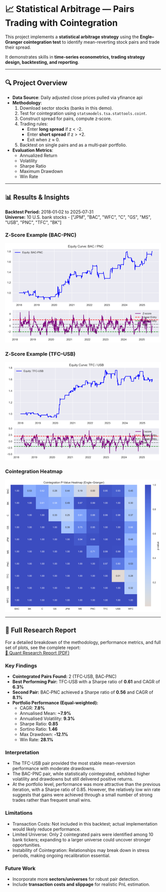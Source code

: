 # 📈 Statistical Arbitrage — Pairs Trading with Cointegration

This project implements a **statistical arbitrage strategy** using the **Engle–Granger cointegration test** to identify mean-reverting stock pairs and trade their spread.  

It demonstrates skills in **time-series econometrics, trading strategy design, backtesting, and reporting**.

---

## 🔍 Project Overview

- **Data Source**: Daily adjusted close prices pulled via yfinance api
- **Methodology**:
  1. Download sector stocks (banks in this demo).
  2. Test for cointegration using `statsmodels.tsa.stattools.coint`.
  3. Construct spread for pairs, compute z‑score.
  4. Trading rules:
     - Enter **long spread** if z < -2.
     - Enter **short spread** if z > +2.
     - Exit when z ≈ 0.
  5. Backtest on single pairs and as a multi‑pair portfolio.
- **Evaluation Metrics**:
  - Annualized Return
  - Volatility
  - Sharpe Ratio
  - Maximum Drawdown
  - Win Rate

---

## 📊 Results & Insights

**Backtest Period:** 2018‑01‑02 to 2025‑07‑31  
**Universe:** 10 U.S. bank stocks - ["JPM", "BAC", "WFC", "C", "GS", "MS", "USB", "PNC", "TFC", "BK"] 

### Z‑Score Example (BAC-PNC)
![Z-Score](images/equity_and_zscore_BAC_PNC.png)

### Z‑Score Example (TFC–USB)
![Z-Score](images/equity_and_zscore_TFC_USB.png)

### Cointegration Heatmap
![Heatmap](images/heatmap_new.png)

---

## 📑 Full Research Report
For a detailed breakdown of the methodology, performance metrics, and full set of plots, see the complete report:  
[📄 Quant Research Report (PDF)](Quant_Research_Report.pdf)
### Key Findings
- **Cointegrated Pairs Found:** 2 (TFC‑USB, BAC‑PNC)  
- **Best Performing Pair:** TFC‑USB with a Sharpe ratio of **0.61** and CAGR of **6.3%**  
- **Second Pair:** BAC‑PNC achieved a Sharpe ratio of **0.56** and CAGR of **8.1%**
- **Portfolio Performance (Equal‑weighted):**
  - CAGR: **7.8%**
  - Annualised Mean: **~7.9%**
  - Annualised Volatility: **9.3%**
  - Sharpe Ratio: **0.85**
  - Sortino Ratio: **1.46**
  - Max Drawdown: **‑12.1%**
  - Win Rate: **28.1%**


### Interpretation
- The TFC-USB pair provided the most stable mean-reversion performance with moderate drawdowns.
- The BAC-PNC pair, while statistically cointegrated, exhibited higher volatility and drawdowns but still delivered positive returns.
- At the portfolio level, performance was more attractive than the previous iteration, with a Sharpe ratio of 0.85. However, the relatively low win rate suggests that gains were achieved through a small number of strong trades rather than frequent small wins.


### Limitations
- Transaction Costs: Not included in this backtest; actual implementation would likely reduce performance.
- Limited Universe: Only 2 cointegrated pairs were identified among 10 bank tickers; expanding to a larger universe could uncover stronger opportunities.
- Instability of Cointegration: Relationships may break down in stress periods, making ongoing recalibration essential.

### Future Work
- Incorporate more **sectors/universes** for robust pair detection.    
- Include **transaction costs and slippage** for realistic PnL estimation.

